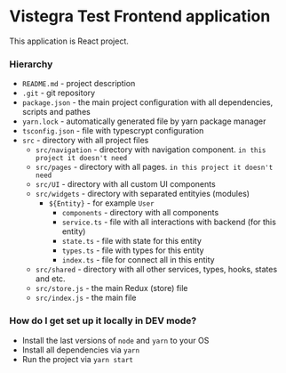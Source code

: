 # Vistegra Test Frontend application

This application is React project.

### Hierarchy

- `README.md` - project description
- `.git` - git repository
- `package.json` - the main project configuration with all dependencies, scripts and pathes
- `yarn.lock` - automatically generated file by yarn package manager
- `tsconfig.json` - file with typescrypt configuration
- `src` - directory with all project files
  - `src/navigation` - directory with navigation component. `in this project it doesn't need`
  - `src/pages` - directory with all pages. `in this project it doesn't need`
  - `src/UI` - directory with all custom UI components
  - `src/widgets` - directory with separated entityies (modules)
    - `${Entity}` - for example `User`
      - `components` - directory with all components
      - `service.ts` - file with all interactions with backend (for this entity)
      - `state.ts` - file with state for this entity
      - `types.ts` - file with types for this entity
      - `index.ts` - file for connect all in this entity
  - `src/shared` - directory with all other services, types, hooks, states and etc.
  - `src/store.js` - the main Redux (store) file
  - `src/index.js` - the main file

### How do I get set up it locally in DEV mode?

- Install the last versions of `node` and `yarn` to your OS
- Install all dependencies via `yarn`
- Run the project via `yarn start`

